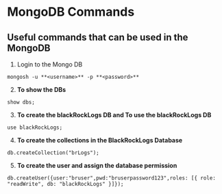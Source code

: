# MongoDB Commands

## Useful commands that can be used in the MongoDB

1. Login to the Mongo DB 
```
mongosh -u **<username>** -p **<password>**
```

2. **To show the DBs**
```
show dbs;
```

3. **To create the blackRockLogs DB and To use the blackRockLogs DB**
```
use blackRockLogs;
```

4. **To create the collections in the BlackRockLogs Database**
```
db.createCollection("brLogs"); 
```

5. **To create the user and assign the database permission**
```
db.createUser({user:"bruser",pwd:"bruserpassword123",roles: [{ role: "readWrite", db: "blackRockLogs" }]}); 
```
